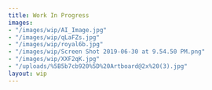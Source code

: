 ```yaml
---
title: Work In Progress
images:
- "/images/wip/AI_Image.jpg"
- "/images/wip/qLaFZs.jpg"
- "/images/wip/royal6b.jpg"
- "/images/wip/Screen Shot 2019-06-30 at 9.54.50 PM.png"
- "/images/wip/XXF2qK.jpg"
- "/uploads/%5B5b7cb920%5D%20Artboard@2x%20(3).jpg"
layout: wip
---
```


